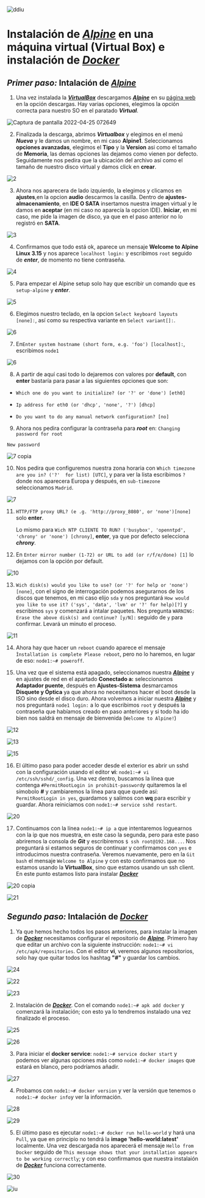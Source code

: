 ![ddiu](https://user-images.githubusercontent.com/91874745/166084192-96e0eaf2-11e4-4956-b58a-315003d3c534.jpeg)

#  Instalación de [***Alpine***](https://alpinelinux.org) en una máquina virtual (Virtual Box) e instalación de [***Docker***](https://www.docker.com)

## ***Primer paso:*** Intalación de [***Alpine***](https://alpinelinux.org) 

  
  1. Una vez instalada la [***VirtualBox***](https://www.virtualbox.org) descargamos [***Alpine***](https://alpinelinux.org) en su [página web](https://alpinelinux.org/downloads/) en la opción descargas. Hay varias opciones, elegimos la opción correcta para nuestro SO en el paratado ***Virtual***.


  ![Captura de pantalla 2022-04-25 072649](https://user-images.githubusercontent.com/91874745/166080546-30b47c81-0103-4ae8-afbd-a8601412b19c.png)


  2. Finalizada la descarga, abrimos ***Virtualbox*** y elegimos en el menú ***Nueva*** y le damos un nombre, en mi caso **Alpine1**. Seleccionamos **opciones avanzadas**, elegimos  el **Tipo** y la **Version** asi como el tamaño de **Memoria**, las demas opciones las dejamos como vienen por defecto. Seguidamente nos pedira que la ubicación del archivo así como el tamaño de nuestro disco virtual y damos click en **crear**.

  ![2](https://user-images.githubusercontent.com/91874745/166080711-e03c338b-1afd-44c4-b056-cb068f9e6cd5.png)



  3. Ahora nos aparecera de lado izquierdo, la elegimos y clicamos en **ajustes**,en la opcion **audio** descarmos la casilla. Dentro de **ajustes-almacenamiento**, en **IDE O SATA** insertamos nuestra imagen virtual y le damos en **aceptar** (en mi caso no aparecía la opcion IDE).
  **Iniciar**, en mi caso, me pide la imagen de disco, ya que en el paso anterior no lo registró en **SATA**.
  
  
  ![3](https://user-images.githubusercontent.com/91874745/166080736-ef46e7a3-9f90-47e9-b478-046f15f939f3.png)


  4. Confirmamos que todo está ok, aparece un mensaje **Welcome to Alpine Linux 3.15** y nos aparece `localhost login:` y escribimos `root` seguido de ***enter***, de momento no tiene contraseña. 

  ![4](https://user-images.githubusercontent.com/91874745/166080814-a8373b9a-4577-43d9-adbd-64eef2a9ebc5.png)


  5. Para empezar el Alpine setup solo hay que escribir un comando que es `setup-alpine` y ***enter***.
  
  
  ![5](https://user-images.githubusercontent.com/91874745/166080877-bfc47971-ae50-4bff-be2f-ce70953d567f.png)

  

  6. Elegimos nuestro teclado, en la opcion `Select keyboard layouts [none]:`, así como su respectiva variante en `Select variant[]:`.
  
  
  ![6](https://user-images.githubusercontent.com/91874745/166080945-4c303333-ff1a-45ea-8ff3-6b973fa937f9.png)


  7. En`Enter system hostname (short form, e.g. 'foo') [localhost]:`, escribimos `node1`

  ![6](https://user-images.githubusercontent.com/91874745/166081127-fd493361-8a51-42a6-ac94-51f9e4b177b0.png)


  8. A partir de aquí casi todo lo dejaremos con valores por **default**, con **enter** bastaría para pasar a las siguientes opciones que son:

  + `Which one do you want to initialize? (or '?' or 'done') [eth0]`

  + `Ip address for eth0 (or 'dhcp', 'none', '?') [dhcp]`

  + `Do you want to do any manual network configuration? [no]`

  9. Ahora nos pedira configurar la contraseña para ***root***
  en:
   `Changing password for root` 
    
   `New password`
   
   ![7 copia](https://user-images.githubusercontent.com/91874745/166081188-8990b00f-7063-4d5d-ad49-cd352265ac81.png)

 

  
  10. Nos pedira que configuremos nuestra zona horaria con `Which timezone are you in? ('?'  for list) [UTC]`, y para ver la lista escribimos `?` donde nos aparecera Europa y después, en `sub-timezone` seleccionamos `Madrid`.

  ![7](https://user-images.githubusercontent.com/91874745/166081341-952d9d07-6a37-4cab-a393-00b8497497f6.png)


  11. `HTTP/FTP proxy URL? (e .g. 'http://proxy_8080', or 'none')[none]` solo **enter**.

      Lo mismo para `Wich NTP CLIENTE TO RUN? ('busybox', 'openntpd', 'chrony' or 'none') [chrony]`, **enter**, ya que por defecto selecciona ***chrony***.
  
  12. En `Enter mirror number (1-72) or URL to add (or r/f/e/done) [1]` lo dejamos con la opción por default.
  
  
  ![10](https://user-images.githubusercontent.com/91874745/166081464-8846ee63-e046-4001-9b30-1cdcdce47ce2.png)

 

  13. `Wich disk(s) would you like to use? (or '?' for help or 'none')[none]`, con el signo de interrogación podemos asegurarnos de los discos que tenemos, en mi caso elijo `sda` y nos preguntará `How would you like to use it? ('sys', 'data', 'lvm' or '?' for help)[?]` y escribimos `sys` y comenzará a intalar paquetes. Nos pregunta `WARNING: Erase the above disk(s) and continue? [y/N]:` seguido de `y` para confirmar. Levará un minuto el proceso. 

  ![11](https://user-images.githubusercontent.com/91874745/166081587-638d7875-7eae-44f0-b79c-26a97ae07ae1.png)


  14. Ahora hay que hacer un `reboot` cuando aparece el mensaje `Ìnstallation is complete Please reboot`, pero no lo haremos, en lugar de eso: `node1:~# poweroff`. 
  
  15. Una vez que el sistema está apagado, seleccionamos nuestra [***Alpine***](https://alpinelinux.org) y en ajustes de red en el apartado **Conectado a:** seleccionamos **Adaptador puente**, después en **Ajustes-Sistema** desmarcamos **Disquete y Óptica** ya que ahora no necesitamos hacer el boot desde la ISO sino desde el disco duro. Ahora volvemos a iniciar nuestra [***Alpine***](https://alpinelinux.org) y nos preguntará `node1 login:` a lo que escribimos `root` y después la contraseña que habíamos creado en paso anteriores y si todo ha ido bien nos saldrá en mensaje de bienvenida (`Welcome to Alpine!`)


  ![12](https://user-images.githubusercontent.com/91874745/166081686-3f2d70c0-b5c0-44a6-8d7e-97fe07b1438e.png)
  
  ![13](https://user-images.githubusercontent.com/91874745/166081732-b7d0839e-9d0f-4dbc-86f2-6b34da929db3.png)
  
  ![15](https://user-images.githubusercontent.com/91874745/166081795-f496f9d5-6d86-4af6-8259-b93aa6d9f209.png)


  
  16. El último paso para poder acceder desde el exterior es abrir un sshd con la configuración usando el editor **vi**: `node1:~# vi /etc/ssh/sshd/_config`. Una vez dentro, buscamos la línea que contenga `#PermitRootLogin in prohibit-password`y quitaremos la el símobolo **#** y cambiaremos la línea para qque quede así: `PermitRootLogin in yes`, guardamos y salimos con **wq** para escribir y guardar. Ahora reiniciamos con `node1:~# service sshd restart`.

  

  ![20](https://user-images.githubusercontent.com/91874745/166082382-a4820476-254a-49e4-b75b-fe4b0ca22cd4.png)


  

  17. Continuamos con la línea `node1:~# ip a`
  que intentaremos loguearnos con la ip que nos muestra, en este caso la segunda, pero para este paso abriremos la consola de ***Git*** y escribiremos `$ ssh root@192.168...`. Nos preguntará si estamos seguros de continuar y confirmamos con `yes` e introducimos nuestra contraseña.
   Veremos nuevamente, pero en la `Git bash` el mensaje `Welcome to Alpine` y con esto confirmamos que no estamos usando la **VirtualBox**, sino que estamos usando un ssh client. En este punto estamos listo para instalar [***Docker***](https://www.docker.com)
   
   
  ![20 copia](https://user-images.githubusercontent.com/91874745/166082530-ca834489-7d84-4f17-a85f-9cab0500ae2e.png)
  
  
  ![21](https://user-images.githubusercontent.com/91874745/166082666-31e7a842-394d-43a8-a489-a92521fdc8e3.png)

  
 
  
  ## ***Segundo paso:*** Intalación de [***Docker***](https://www.docker.com)

  1. Ya que hemos hecho todos los pasos anteriores, para instalar la imagen de [***Docker***](https://www.docker.com) necesitamos configurar el repositorio de [***Alpine***](https://alpinelinux.org). Primero hay que editar un archivo con la siguiente instrucción: `node1:~# vi /etc/apk/repositories`.  Con el editor **vi**, veremos algunos repositorios, solo hay que quitar todos los hashtag **"#"** y guardar los cambios.


  ![24](https://user-images.githubusercontent.com/91874745/166083054-c9607552-584b-40e0-b2f6-e8a22e599f76.png)

  ![22](https://user-images.githubusercontent.com/91874745/166082892-78d165aa-09f3-4b94-9c6a-5e5d7b73da46.png)
  
  ![23](https://user-images.githubusercontent.com/91874745/166082937-d751adf3-a293-4186-a2b6-6c9fa6c7535f.png)


  2. Instalación de [***Docker***](https://www.docker.com). Con el comando `node1:~# apk add docker` y comenzará la instalación; con esto ya lo tendremos instalado una vez finalizado el proceso. 

  ![25](https://user-images.githubusercontent.com/91874745/166083187-b878e506-1947-46e9-9e5b-b7f35c0b6f97.png)
  
  ![26](https://user-images.githubusercontent.com/91874745/166083313-5f234057-9c44-4b3b-9aa6-ee05d47cb9d7.png)

  
  3. Para iniciar el **docker service**:
  `node1:~# service docker start` y podemos ver algunas opciones más como `node1:~# docker images` que estará en blanco, pero podríamos añadir.
  
  ![27](https://user-images.githubusercontent.com/91874745/166083354-a21f31f8-c266-4f21-81e8-97c5bd381100.png)


  4. Probamos con `node1:~# docker version` y ver la versión que tenemos o `node1:~# docker info`y ver la información. 
  
  ![28](https://user-images.githubusercontent.com/91874745/166083386-f32e6092-f36f-4cb2-9918-ca0e1423c181.png)
  
  
  
  ![29](https://user-images.githubusercontent.com/91874745/166083500-b9c16448-261d-4988-a28e-1bfbc8e71547.png)



  5. El último paso es ejecutar `node1:~# docker run hello-world` y hará una `Pull`, ya que en principio no tendrá la **image 'hello-world:latest'** localmente. Una vez descargada nos aparecerá el mensaje `Hello from Docker` seguido de `This message shows that your installation appears to be working correctly`; y con eso confirmamos que nuestra instalaión de 
  [***Docker***](https://www.docker.com) funciona correctamente. 
  
  
  ![30](https://user-images.githubusercontent.com/91874745/166083587-080b7237-c63a-4118-be1d-1035ba7cfd13.png)

  
  ![iu](https://user-images.githubusercontent.com/91874745/166083632-67fa81b8-356a-4990-84ee-18875512f6cc.gif)

  
